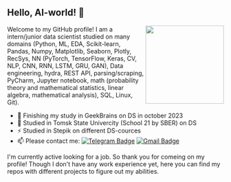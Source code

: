 ## Hello, AI-world! 👋

<img align='right' src="https://media.giphy.com/media/M9gbBd9nbDrOTu1Mqx/giphy.gif" width="182">

Welcome to my GitHub profile! I am a intern/junior data scientist studied on many domains (Python, ML, EDA, Scikit-learn, Pandas, Numpy, Matplotlib, Seaborn, Plotly, RecSys, NN (PyTorch, TensorFlow, Keras, CV, NLP, CNN, RNN, LSTM, GRU, GAN), Data engineering, hydra, REST API, parsing/scraping, PyCharm, Jupyter notebook, math (probability theory and mathematical statistics, linear algebra, mathematical analysis), SQL, Linux, Git).

- 🔭 Finishing my study in GeekBrains on DS in october 2023
- 🌱 Studied in Tomsk State Univercity (School 21 by SBER) on DS
- ⚡ Studied in Stepik on different DS-cources
- 📫 Please contact me: [![Telegram Badge](https://img.shields.io/badge/-rectorkipa182-blue?style=flat&logo=Telegram&logoColor=white)](https://t.me/rectorkipa182) [![Gmail Badge](https://img.shields.io/badge/-Gmail-red?style=flat&logo=Gmail&logoColor=white)](mailto:nvkrivonogov@gmail.com)

I'm currently active looking for a job. So thank you for comeing on my profile! 
Though I don't have any work experience yet, here you can find my repos with different projects to figure out my abilities. 
